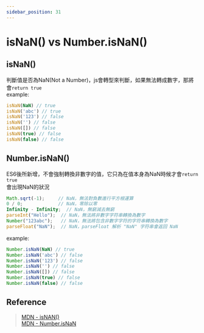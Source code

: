 ```yaml
---
sidebar_position: 31
---
```


# isNaN() vs Number.isNaN()
## isNaN()
判斷值是否為NaN(Not a Number)，js會轉型來判斷，如果無法轉成數字，那將會`return true`<br>
example:
```javascript
isNaN(NaN) // true
isNaN('abc') // true
isNaN('123') // false
isNaN('') // false
isNaN([]) // false
isNaN(true) // false
isNaN(false) // false
```
## Number.isNaN()
ES6後所新增，不會強制轉換非數字的值，它只為在值本身為NaN時候才會`return true`<br>
會出現NaN的狀況
```javascript
Math.sqrt(-1);     // NaN，無法對負數進行平方根運算
0 / 0;             // NaN，零除以零
Infinity - Infinity;  // NaN，無窮減去無窮
parseInt("Hello");  // NaN，無法將非數字字符串轉換為數字
Number("123abc");   // NaN，無法將包含非數字字符的字符串轉換為數字
parseFloat("NaN");  // NaN，parseFloat 解析 "NaN" 字符串會返回 NaN
```
example:
```javascript
Number.isNaN(NaN) // true
Number.isNaN('abc') // false
Number.isNaN('123') // false
Number.isNaN('') // false
Number.isNaN([]) // false
Number.isNaN(true) // false
Number.isNaN(false) // false
```

## Reference
> [MDN - isNAN()](https://developer.mozilla.org/zh-TW/docs/Web/JavaScript/Reference/Global_Objects/isNaN)<br>
> [MDN - Number.isNaN](https://developer.mozilla.org/zh-TW/docs/Web/JavaScript/Reference/Global_Objects/Number/isNaN)